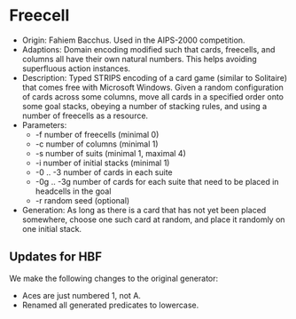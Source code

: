 # Freecell

* Origin: Fahiem Bacchus. Used in the AIPS-2000 competition.
* Adaptions: Domain encoding modified such that cards, freecells, and columns
  all have their own natural numbers. This helps avoiding superfluous action
  instances.
* Description: Typed STRIPS encoding of a card game (similar to Solitaire)
  that comes free with Microsoft Windows. Given a random configuration of cards
  across some columns, move all cards in a specified order onto some goal
  stacks, obeying a number of stacking rules, and using a number of freecells as
  a resource.
* Parameters:
  * -f number of freecells (minimal 0)
  * -c number of columns (minimal 1)
  * -s number of suits (minimal 1, maximal 4)
  * -i number of initial stacks (minimal 1)
  * -0 .. -3 number of cards in each suite
  * -0g .. -3g number of cards for each suite that need to be placed in
    headcells in the goal
  * -r random seed (optional)
* Generation: As long as there is a card that has not yet been placed somewhere,
  choose one such card at random, and place it randomly on one initial stack.

## Updates for HBF

We make the following changes to the original generator:

* Aces are just numbered 1, not A.
* Renamed all generated predicates to lowercase.
